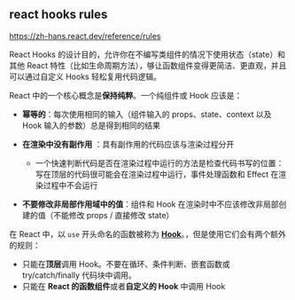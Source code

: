 ## react hooks rules

https://zh-hans.react.dev/reference/rules

React Hooks 的设计目的，允许你在不编写类组件的情况下使用状态（state）和其他 React 特性（比如生命周期方法），够让函数组件变得更简洁、更直观，并且可以通过自定义 Hooks 轻松复用代码逻辑。



React 中的一个核心概念是**保持纯粹**。一个纯组件或 Hook 应该是：

- **幂等的**：每次使用相同的输入（组件输入的 props、state、context 以及 Hook 输入的参数）总是得到相同的结果
- **在渲染中没有副作用** ：具有副作用的代码应该与渲染过程分开
  - 一个快速判断代码是否在渲染过程中运行的方法是检查代码书写的位置：写在顶层的代码很可能会在渲染过程中运行，事件处理函数和 Effect 在渲染过程中不会运行

- **不要修改非局部作用域中的值**：组件和 Hook 在渲染时中不应该修改非局部创建的值（不能修改 props / 直接修改 state）



在 React 中，以 `use` 开头命名的函数被称为 **[Hook](https://zh-hans.react.dev/reference/react)**。，但是使用它们会有两个额外的规则：

- 只能在**顶层**调用 Hook。不要在循环、条件判断、嵌套函数或 try/catch/finally 代码块中调用。
- 只能在 **React 的函数组件**或者**自定义的 Hook** 中调用 Hook 





